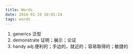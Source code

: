 ```yaml
---
title: Words
date: 2016-01-19 10:01:24
tags: words
---
```

1. generics 泛型
2. demonstrate 证明；展示；论证
3. handy adj.便利的；手边的，就近的；容易取得的；敏捷的